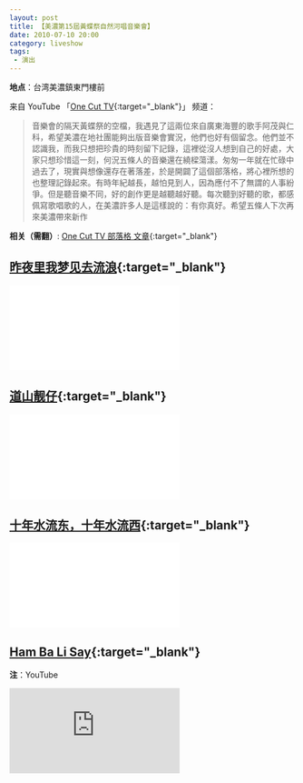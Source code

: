 ```yaml
---
layout: post
title: 【美濃第15屆黃蝶祭自然河唱音樂會】
date: 2010-07-10 20:00
category: liveshow
tags:
 - 演出
---
```

**地点**：台湾美濃鎮東門樓前

来自 YouTube 「[One Cut TV](https://www.youtube.com/watch?v=9vMJYVrqVVU){:target="_blank"}」 频道：

> 音樂會的隔天黃蝶祭的空檔，我遇見了這兩位來自廣東海豐的歌手阿茂與仁科，希望美濃在地社團能夠出版音樂會實況，他們也好有個留念。他們並不認識我，而我只想把珍貴的時刻留下記錄，這裡從沒人想到自己的好處，大家只想珍惜這一刻，何況五條人的音樂還在繞樑蕩漾。匆匆一年就在忙碌中過去了，現實與想像還存在著落差，於是開闢了這個部落格，將心裡所想的也整理記錄起來。有時年紀越長，越怕見到人，因為應付不了無謂的人事紛爭。但是聽音樂不同，好的創作更是越聽越好聽。每次聽到好聽的歌，都感佩寫歌唱歌的人，在美濃許多人是這樣說的：有你真好。希望五條人下次再來美濃帶來新作

**相关（需翻）**: 
[One Cut TV 部落格 文章](https://onecuttv.blogspot.com/search?q=%E4%BA%94%E6%A2%9D%E4%BA%BA){:target="_blank"}

## [昨夜里我梦见去流浪](https://www.bilibili.com/video/BV1Gk4y1m71M/){:target="_blank"}

<div class="iframe-container">
<iframe class="responsive-iframe" src="//player.bilibili.com/player.html?aid=754022667&bvid=BV1Gk4y1m71M&cid=218616241&page=1" frameborder="no" allowfullscreen="true"></iframe>
</div>

## [道山靓仔](https://www.bilibili.com/video/BV1nz4y1Q7Qs/){:target="_blank"}

<div class="iframe-container">
<iframe class="responsive-iframe" src="//player.bilibili.com/player.html?aid=584043799&bvid=BV1nz4y1Q7Qs&cid=217333644&page=1" frameborder="no" allowfullscreen="true"></iframe>
</div>

## [十年水流东，十年水流西](https://www.bilibili.com/video/BV1wK411n7n2/){:target="_blank"}

<div class="iframe-container">
<iframe class="responsive-iframe" src="//player.bilibili.com/player.html?aid=499031462&bvid=BV1wK411n7n2&cid=217718917&page=1" frameborder="no" allowfullscreen="true"></iframe>
</div>

## [Ham Ba Li Say](https://www.youtube.com/watch?v=rBSEW46CyI8&feature=emb_title){:target="_blank"}
**注**：YouTube

<div class="iframe-container">
<iframe class="responsive-iframe" src="https://www.youtube.com/embed/rBSEW46CyI8" frameborder="no" allowfullscreen="true"></iframe>
</div>